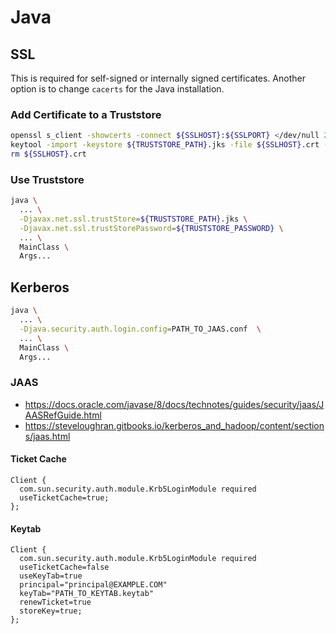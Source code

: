 # Java
## SSL
This is required for self-signed or internally signed certificates. Another option is to change `cacerts` for the Java installation.

### Add Certificate to a Truststore
```bash
openssl s_client -showcerts -connect ${SSLHOST}:${SSLPORT} </dev/null 2>/dev/null > ${SSLHOST}.crt
keytool -import -keystore ${TRUSTSTORE_PATH}.jks -file ${SSLHOST}.crt -storepass changeit -alias $SSLHOST -noprompt
rm ${SSLHOST}.crt
```

### Use Truststore
```bash
java \
  ... \
  -Djavax.net.ssl.trustStore=${TRUSTSTORE_PATH}.jks \
  -Djavax.net.ssl.trustStorePassword=${TRUSTSTORE_PASSWORD} \
  ... \
  MainClass \
  Args...
```

## Kerberos
```bash
java \
  ... \
  -Djava.security.auth.login.config=PATH_TO_JAAS.conf  \
  ... \
  MainClass \
  Args...
```

### JAAS
* https://docs.oracle.com/javase/8/docs/technotes/guides/security/jaas/JAASRefGuide.html
* https://steveloughran.gitbooks.io/kerberos_and_hadoop/content/sections/jaas.html

#### Ticket Cache
```
Client {
  com.sun.security.auth.module.Krb5LoginModule required
  useTicketCache=true;
};
```

#### Keytab
```
Client {
  com.sun.security.auth.module.Krb5LoginModule required
  useTicketCache=false
  useKeyTab=true
  principal="principal@EXAMPLE.COM"
  keyTab="PATH_TO_KEYTAB.keytab"
  renewTicket=true
  storeKey=true;
};
```